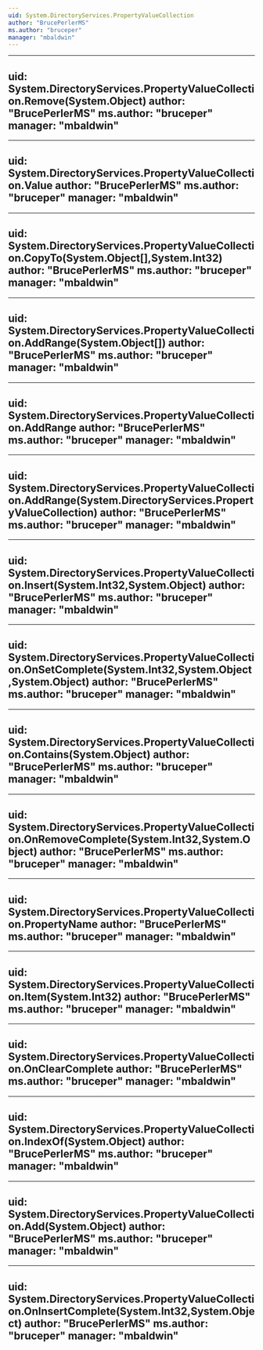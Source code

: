 ```yaml
---
uid: System.DirectoryServices.PropertyValueCollection
author: "BrucePerlerMS"
ms.author: "bruceper"
manager: "mbaldwin"
---
```


---
uid: System.DirectoryServices.PropertyValueCollection.Remove(System.Object)
author: "BrucePerlerMS"
ms.author: "bruceper"
manager: "mbaldwin"
---

---
uid: System.DirectoryServices.PropertyValueCollection.Value
author: "BrucePerlerMS"
ms.author: "bruceper"
manager: "mbaldwin"
---

---
uid: System.DirectoryServices.PropertyValueCollection.CopyTo(System.Object[],System.Int32)
author: "BrucePerlerMS"
ms.author: "bruceper"
manager: "mbaldwin"
---

---
uid: System.DirectoryServices.PropertyValueCollection.AddRange(System.Object[])
author: "BrucePerlerMS"
ms.author: "bruceper"
manager: "mbaldwin"
---

---
uid: System.DirectoryServices.PropertyValueCollection.AddRange
author: "BrucePerlerMS"
ms.author: "bruceper"
manager: "mbaldwin"
---

---
uid: System.DirectoryServices.PropertyValueCollection.AddRange(System.DirectoryServices.PropertyValueCollection)
author: "BrucePerlerMS"
ms.author: "bruceper"
manager: "mbaldwin"
---

---
uid: System.DirectoryServices.PropertyValueCollection.Insert(System.Int32,System.Object)
author: "BrucePerlerMS"
ms.author: "bruceper"
manager: "mbaldwin"
---

---
uid: System.DirectoryServices.PropertyValueCollection.OnSetComplete(System.Int32,System.Object,System.Object)
author: "BrucePerlerMS"
ms.author: "bruceper"
manager: "mbaldwin"
---

---
uid: System.DirectoryServices.PropertyValueCollection.Contains(System.Object)
author: "BrucePerlerMS"
ms.author: "bruceper"
manager: "mbaldwin"
---

---
uid: System.DirectoryServices.PropertyValueCollection.OnRemoveComplete(System.Int32,System.Object)
author: "BrucePerlerMS"
ms.author: "bruceper"
manager: "mbaldwin"
---

---
uid: System.DirectoryServices.PropertyValueCollection.PropertyName
author: "BrucePerlerMS"
ms.author: "bruceper"
manager: "mbaldwin"
---

---
uid: System.DirectoryServices.PropertyValueCollection.Item(System.Int32)
author: "BrucePerlerMS"
ms.author: "bruceper"
manager: "mbaldwin"
---

---
uid: System.DirectoryServices.PropertyValueCollection.OnClearComplete
author: "BrucePerlerMS"
ms.author: "bruceper"
manager: "mbaldwin"
---

---
uid: System.DirectoryServices.PropertyValueCollection.IndexOf(System.Object)
author: "BrucePerlerMS"
ms.author: "bruceper"
manager: "mbaldwin"
---

---
uid: System.DirectoryServices.PropertyValueCollection.Add(System.Object)
author: "BrucePerlerMS"
ms.author: "bruceper"
manager: "mbaldwin"
---

---
uid: System.DirectoryServices.PropertyValueCollection.OnInsertComplete(System.Int32,System.Object)
author: "BrucePerlerMS"
ms.author: "bruceper"
manager: "mbaldwin"
---
